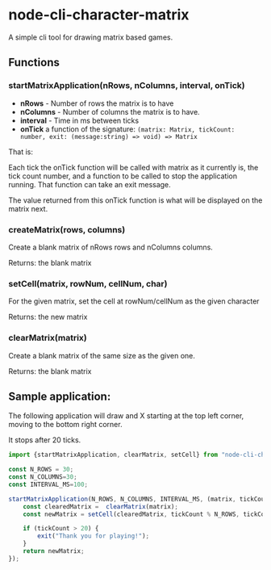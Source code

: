 # node-cli-character-matrix
A simple cli tool for drawing matrix based games. 

## Functions 

### startMatrixApplication(nRows, nColumns, interval, onTick)

- **nRows** - Number of rows the matrix is to have
- **nColumns** - Number of columns the matrix is to have. 
- **interval** - Time in ms between ticks 
- **onTick** a function of the signature: `(matrix: Matrix, tickCount: number, exit: (message:string) => void) => Matrix`

That is: 

Each tick the onTick function will be called with matrix as it currently is, the tick count number, and a function to be called to stop the application running. That function can take an exit message. 

The value returned from this onTick function is what will be displayed on the matrix next. 

### createMatrix(rows, columns) 

Create a blank matrix of nRows rows and nColumns columns.

Returns: the blank matrix
### setCell(matrix, rowNum, cellNum, char)

For the given matrix, set the cell at rowNum/cellNum as the given character

Returns: the new matrix

### clearMatrix(matrix) 

Create a blank matrix of the same size as the given one. 

Returns: the blank matrix 





## Sample application: 

The following application will draw and X starting at the top left corner, moving to the bottom right corner. 

It stops after 20 ticks. 

```javascript
import {startMatrixApplication, clearMatrix, setCell} from "node-cli-character-matrix";

const N_ROWS = 30; 
const N_COLUMNS=30;
const INTERVAL_MS=100; 

startMatrixApplication(N_ROWS, N_COLUMNS, INTERVAL_MS, (matrix, tickCount, exit) => {
	const clearedMatrix =  clearMatrix(matrix); 
	const newMatrix = setCell(clearedMatrix, tickCount % N_ROWS, tickCount %N_COLUMNS, 'X'); 

	if (tickCount > 20) {
		exit("Thank you for playing!");
	}
	return newMatrix; 
}); 
```
